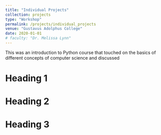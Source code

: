 ```yaml
---
title: "Individual Projects"
collection: projects
type: "Workshop"
permalink: /projects/individual_projects
venue: "Gustavus Adolphus College"
date: 2020-01-01
# faculty: "Dr. Melissa Lynn"
---
```


This was an introduction to Python course that touched on the basics of different concepts of computer science and discussed 

Heading 1
======

Heading 2
======

Heading 3
======